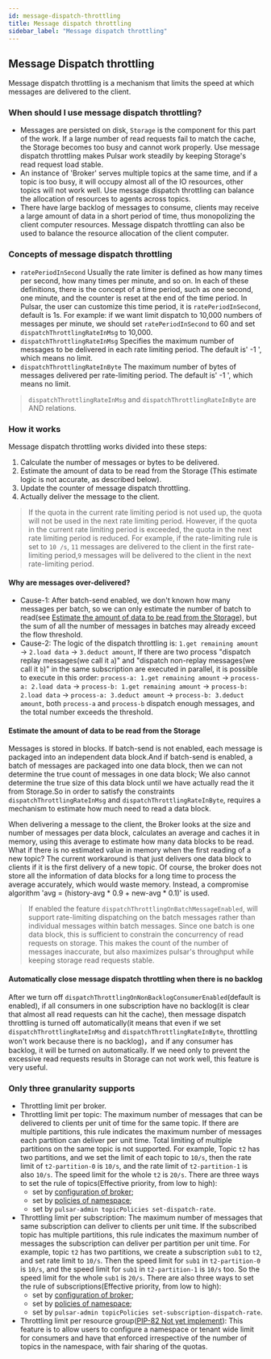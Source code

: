```yaml
---
id: message-dispatch-throttling
title: Message dispatch throttling
sidebar_label: "Message dispatch throttling"
---
```


## Message Dispatch throttling
Message dispatch throttling is a mechanism that limits the speed at which messages are delivered to the client.

### When should I use message dispatch throttling?
* Messages are persisted on disk, `Storage` is the component for this part of the work. If a large number of read
  requests fail to match the cache, the Storage becomes too busy and cannot work properly. Use message dispatch
  throttling makes Pulsar work steadily by keeping Storage's read request load stable.
* An instance of 'Broker' serves multiple topics at the same time, and if a topic is too busy, it will occupy
  almost all of the IO resources, other topics will not work well. Use message dispatch throttling can balance
  the allocation of resources to agents across topics.
* There have large backlog of messages to consume, clients may receive a large amount of data in a short period of time,
  thus monopolizing the client computer resources. Message dispatch throttling can also be used to balance the resource
  allocation of the client computer.

### Concepts of message dispatch throttling
- `ratePeriodInSecond` Usually the rate limiter is defined as how many times per second, how many times per minute, and
   so on. In each of these definitions, there is the concept of a time period, such as one second, one minute, and the
   counter is reset at the end of the time period. In Pulsar, the user can customize this time period, it is
   `ratePeriodInSecond`, default is 1s. For example: if we want limit dispatch to 10,000 numbers of messages per minute,
   we should set `ratePeriodInSecond` to 60 and set `dispatchThrottlingRateInMsg` to 10,000.
- `dispatchThrottlingRateInMsg` Specifies the maximum number of messages to be delivered in each rate limiting period. 
   The default is' -1 ', which means no limit.
- `dispatchThrottlingRateInByte` The maximum number of bytes of messages delivered per rate-limiting period. The default
   is' -1 ', which means no limit.

> `dispatchThrottlingRateInMsg` and `dispatchThrottlingRateInByte` are AND relations.

### How it works
Message dispatch throttling works divided into these steps:
1. Calculate the number of messages or bytes to be delivered.
2. Estimate the amount of data to be read from the Storage (This estimate logic is not accurate, as described below).
3. Update the counter of message dispatch throttling.
4. Actually deliver the message to the client.

> If the quota in the current rate limiting period is not used up, the quota will not be used in the next rate limiting
> period. However, if the quota in the current rate limiting period is exceeded, the quota in the next rate limiting
> period is reduced. For example, if the rate-limiting rule is set to `10 /s`, `11` messages are delivered to the client
> in the first rate-limiting period,`9` messages will be delivered to the client in the next rate-limiting period.

#### Why are messages over-delivered?
- Cause-1: After batch-send enabled, we don't known how many messages per batch, so we can only estimate the number of
batch to read(see [Estimate the amount of data to be read from the Storage](#Estimate-the-amount-of-data-to-be-read-from-the-Storage)),
but the sum of all the number of messages in batches may already exceed the flow threshold. 
- Cause-2: The logic of the dispatch throttling is: `1.get remaining amount` -> `2.load data` -> `3.deduct amount`, If
there are two process "dispatch replay messages(we call it `a`)" and "dispatch non-replay messages(we call it `b`)" in
the same subscription are executed in parallel, it is possible to execute in this order:
`process-a: 1.get remaining amount` -> `process-a: 2.load data` -> `process-b: 1.get remaining amount` ->
`process-b: 2.load data` -> `process-a: 3.deduct amount` -> `process-b: 3.deduct amount`, both `process-a` and
`process-b` dispatch enough messages, and the total number exceeds the threshold.

#### Estimate the amount of data to be read from the Storage
Messages is stored in blocks. If batch-send is not enabled, each message is packaged into an independent data block.And
if batch-send is enabled, a batch of messages are packaged into one data block, then we can not determine the true count
of messages in one data block; We also cannot determine the true size of this data block until we have actually read the
it from Storage.So in order to satisfy the constraints `dispatchThrottlingRateInMsg` and `dispatchThrottlingRateInByte`,
requires a mechanism to estimate how much need to read a data block.

When delivering a message to the client, the Broker looks at the size and number of messages per data block, calculates
an average and caches it in memory, using this average to estimate how many data blocks to be read. What if there is no
estimated value in memory when the first reading of a new topic? The current workaround is that just delivers one data
block to clients if it is the first delivery of a new topic. Of course, the broker does not store all the information
of data blocks for a long time to process the average accurately, which would waste memory. Instead, a compromise
algorithm 'avg = (history-avg * 0.9 + new-avg * 0.1)' is used.

> If enabled the feature `dispatchThrottlingOnBatchMessageEnabled`, will support rate-limiting dispatching on the batch
> messages rather than individual messages within batch messages. Since one batch is one data block, this is sufficient
> to constrain the concurrency of read requests on storage. This makes the count of the number of messages inaccurate,
> but also maximizes pulsar's throughput while keeping storage read requests stable.

#### Automatically close message dispatch throttling when there is no backlog
After we turn off `dispatchThrottlingOnNonBacklogConsumerEnabled`(default is enabled), if all consumers in one
subscription have no backlog(it is clear that almost all read requests can hit the cache), then message dispatch
throttling is turned off automatically(it means that even if we set `dispatchThrottlingRateInMsg` and
`dispatchThrottlingRateInByte`, throttling won't work because there is no backlog)，and if any consumer has backlog,
it will be turned on automatically. If we need only to prevent the excessive read requests results in Storage can not
work well, this feature is very useful.

### Only three granularity supports
- Throttling limit per broker.
- Throttling limit per topic: The maximum number of messages that can be delivered to clients per unit of time for the
  same topic. If there are multiple partitions, this rule indicates the maximum number of messages each partition can
  deliver per unit time. Total limiting of multiple partitions on the same topic is not supported. For example, Topic
  `t2` has two partitions, and we set the limit of each topic to `10/s`, then the rate limit of `t2-partition-0` is
  `10/s`, and the rate limit of `t2-partition-1` is also `10/s`. The speed limit for the whole `t2` is `20/s`. There
  are three ways to set the rule of topics(Effective priority, from low to high):
  - set by [configuration of broker](https://pulsar.apache.org/docs/reference-configuration/#broker); 
  - set by [policies of namespace](https://pulsar.apache.org/docs/2.10.x/admin-api-namespaces/#configure-dispatch-throttling-for-topics);
  - set by `pulsar-admin topicPolicies set-dispatch-rate`.
- Throttling limit per subscription: The maximum number of messages that same subscription can deliver to clients per
  unit time. If the subscribed topic has multiple partitions, this rule indicates the maximum number of messages the
  subscription can deliver per partition per unit time. For example, topic `t2` has two partitions, we create a
  subscription `sub1` to `t2`, and set rate limit to `10/s`. Then the speed limit for `sub1` in `t2-partition-0` is
  `10/s`, and the speed limit for `sub1` in `t2-partition-1` is `10/s` too. So the speed limit for the whole `sub1` is
  `20/s`. There are also three ways to set the rule of subscriptions(Effective priority, from low to high):
  - set by [configuration of broker](https://pulsar.apache.org/docs/reference-configuration/#broker);
  - set by [policies of namespace](https://pulsar.apache.org/docs/2.10.x/admin-api-namespaces/#configure-dispatch-throttling-for-subscription);
  - set by `pulsar-admin topicPolicies set-subscription-dispatch-rate`.
- Throttling limit per resource group([PIP-82 Not yet implement](https://github.com/apache/pulsar/wiki/PIP-82%3A-Tenant-and-namespace-level-rate-limiting)):
  This feature is to allow users to configure a namespace or tenant wide limit for consumers and have that enforced
  irrespective of the number of topics in the namespace, with fair sharing of the quotas.
